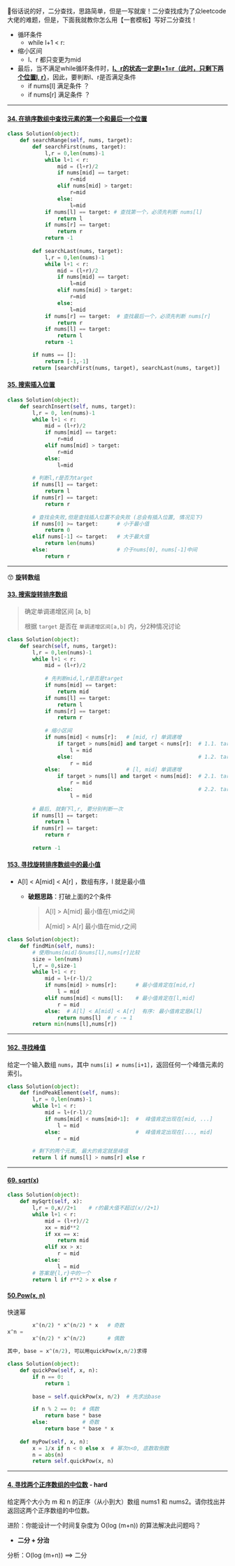 :slightly_smiling_face:俗话说的好，二分查找，思路简单，但是一写就废！二分查找成为了众leetcode大佬的难题，但是，下面我就教你怎么用【一套模板】写好二分查找！

- 循环条件
  - while l+1 < r:
- 缩小区间
  - l、r 都只变更为mid
- 最后，当不满足while循环条件时，<u>**l、r的状态一定是l+1=r（此时，只剩下两个位置l, r）**</u>，因此，要判断l、r是否满足条件
  - if nums[l] 满足条件 ？
  - if nums[r] 满足条件 ？

---



#### [34. 在排序数组中查找元素的第一个和最后一个位置](https://leetcode-cn.com/problems/find-first-and-last-position-of-element-in-sorted-array/)

```python
class Solution(object):
    def searchRange(self, nums, target):
        def searchFirst(nums, target):
            l,r = 0,len(nums)-1
            while l+1 < r:
                mid = (l+r)/2
                if nums[mid] == target:
                    r=mid
                elif nums[mid] > target:
                    r=mid
                else:
                    l=mid
            if nums[l] == target: # 查找第一个，必须先判断 nums[l]
                return l
            if nums[r] == target:
                return r
            return -1
        
        def searchLast(nums, target):
            l,r = 0,len(nums)-1
            while l+1 < r:
                mid = (l+r)/2
                if nums[mid] == target:
                    l=mid
                elif nums[mid] > target:
                    r=mid
                else:
                    l=mid
            if nums[r] == target:  # 查找最后一个，必须先判断 nums[r]
                return r
            if nums[l] == target:
                return l
            return -1

        if nums == []:
            return [-1,-1]
        return [searchFirst(nums, target), searchLast(nums, target)]
```

#### [35. 搜索插入位置](https://leetcode-cn.com/problems/search-insert-position/)

```python
class Solution(object):
    def searchInsert(self, nums, target):
        l,r = 0, len(nums)-1
        while l+1 < r:
            mid = (l+r)/2
            if nums[mid] == target:
                r=mid
            elif nums[mid] > target:
                r=mid
            else:
                l=mid
        
        # 判断l,r是否为target
        if nums[l] == target:
            return l
        if nums[r] == target:
            return r
        
        # 查找会失败,但是查找插入位置不会失败 (总会有插入位置, 情况见下)
        if nums[0] >= target:      # 小于最小值
            return 0
        elif nums[-1] <= target:   # 大于最大值
            return len(nums)
        else:                      # 介于nums[0], nums[-1]中间
            return r
```





---

:kissing_smiling_eyes: **旋转数组**

#### [33. 搜索旋转排序数组](https://leetcode-cn.com/problems/search-in-rotated-sorted-array/)

> 确定单调递增区间 \[a, b\]
>
> 根据 `target` 是否在 `单调递增区间[a,b]` 内，分2种情况讨论

```python
class Solution(object):
    def search(self, nums, target):
        l,r = 0,len(nums)-1
        while l+1 < r:
            mid = (l+r)/2
            
            # 先判断mid,l,r是否是target
            if nums[mid] == target:
                return mid
            if nums[l] == target:
                return l
            if nums[r] == target:
                return r
            
            # 缩小区间
            if nums[mid] < nums[r]:   # [mid, r] 单调递增
                if target > nums[mid] and target < nums[r]:  # 1.1. target in [mid, r]
                    l = mid
                else:                                        # 1.2. target not in [mid, r]
                    r = mid
            else:                     # [l, mid] 单调递增
                if target > nums[l] and target < nums[mid]:  # 2.1. target in [l, mid]
                    r = mid
                else:                                        # 2.2. target not in [l, mid]
                    l = mid
        
        # 最后, 就剩下l,r, 要分别判断一次
        if nums[l] == target:
            return l
        if nums[r] == target:
            return r 
        
        return -1

```

#### [153. 寻找旋转排序数组中的最小值](https://leetcode-cn.com/problems/find-minimum-in-rotated-sorted-array/)

- A[l] < A[mid] < A[r] ，数组有序，l 就是最小值

  - **破题思路**：打破上面的2个条件

    > A[l] > A[mid]  最小值在l,mid之间
    >
    > A[mid] > A[r]  最小值在mid,r之间

```python
class Solution(object):
    def findMin(self, nums):
        # 使用nums[mid]与nums[l],nums[r]比较
        size = len(nums)
        l,r = 0,size-1
        while l+1 < r:
            mid = l+(r-l)/2
            if nums[mid] > nums[r]:      # 最小值肯定在[mid,r]
                l = mid
            elif nums[mid] < nums[l]:    # 最小值肯定在[l,mid]
                r = mid
            else:  # A[l] < A[mid] < A[r]  有序: 最小值肯定是A[l]
                return nums[l]  # r -= 1
        return min(nums[l],nums[r])
```



---

#### [162. 寻找峰值](https://leetcode-cn.com/problems/find-peak-element/)

给定一个输入数组 `nums`，其中 `nums[i] ≠ nums[i+1]`，返回任何一个峰值元素的索引。

```python
class Solution(object):
    def findPeakElement(self, nums):
        l,r = 0,len(nums)-1
        while l+1 < r:
            mid = l+(r-l)/2
            if nums[mid] < nums[mid+1]:  #  峰值肯定出现在[mid, ...]
                l = mid
            else:                        #  峰值肯定出现在[..., mid]
                r = mid

        # 剩下的两个元素, 最大的肯定就是峰值
        return l if nums[l] > nums[r] else r
```



---

#### [69. sqrt(x)](https://leetcode-cn.com/problems/sqrtx/)

```python
class Solution(object):
    def mySqrt(self, x):
        l,r = 0,x//2+1    # r的最大值不超过(x//2+1)
        while l+1 < r:
            mid = (l+r)//2
            xx = mid**2
            if xx == x:
                return mid
            elif xx > x:
                r = mid
            else:
                l = mid
        # 答案是{l,r}中的一个
        return l if r**2 > x else r
```



#### [50.Pow(x, n)](https://leetcode-cn.com/problems/powx-n)

快速幂

```python
		x^(n/2) * x^(n/2) * x   # 奇数
x^n = 
		x^(n/2) * x^(n/2)       # 偶数
    
其中, base = x^(n/2), 可以用quickPow(x,n/2)求得
```



```python
class Solution(object):
    def quickPow(self, x, n):
        if n == 0:
            return 1
        
        base = self.quickPow(x, n/2)  # 先求出base

        if n % 2 == 0:  # 偶数
            return base * base
        else:           # 奇数
            return base * base * x
        
    def myPow(self, x, n):
        x = 1/x if n < 0 else x  # 幂次n<0, 底数取倒数
        n = abs(n)
        return self.quickPow(x, n)
```

---

#### [4. 寻找两个正序数组的中位数](https://leetcode-cn.com/problems/median-of-two-sorted-arrays/) - hard

给定两个大小为 m 和 n 的正序（从小到大）数组 nums1 和 nums2。请你找出并返回这两个正序数组的中位数。

进阶：你能设计一个时间复杂度为 O(log (m+n)) 的算法解决此问题吗？

- **二分 + 分治**

分析：O(log (m+n)) ==> 二分

```

```

